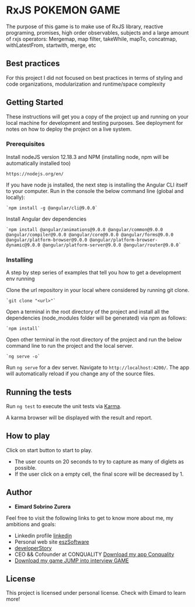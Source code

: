 # RxJS POKEMON GAME
The purpose of this game is to make use of RxJS library, reactive programing, promises, high order observables, subjects and a large amount of rxjs operators: Mergemap, map filter, takeWhile, mapTo, concatmap, withLatestFrom, startwith, merge, etc

## Best practices
For this project I did not focused on best practices in terms of styling and code organizations, modularization and runtime/space complexity

## Getting Started

These instructions will get you a copy of the project up and running on your local machine for development and testing purposes. See deployment for notes on how to deploy the project on a live system.

### Prerequisites

Install nodeJS version 12.18.3 and NPM (installing node, npm will be automatically installed too)

```
https://nodejs.org/en/

```

If you have node js installed, the next step is installing the Angular CLI itself to your computer. 
Run in the console the below command line (global and locally):

```
`npm install -g @angular/cli@9.0.0`

```

Install Angular dev dependencies
```
`npm install @angular/animations@9.0.0 @angular/common@9.0.0 @angular/compiler@9.0.0 @angular/core@9.0.0 @angular/forms@9.0.0 @angular/platform-browser@9.0.0 @angular/platform-browser-dynamic@9.0.0 @angular/platform-server@9.0.0 @angular/router@9.0.0`

```

### Installing

A step by step series of examples that tell you how to get a development env running

Clone the url repository in your local where considered by running git clone.

```
`git clone "<url>"`
```

Open a terminal in the root directory of the project and install all the dependencies (node_modules folder will
be generated) via npm as follows:

```
`npm install`
```

Open other terminal in the root directory of the project and run the below command line to run the project and the local server.

```
`ng serve -o`
```

Run `ng serve` for a dev server. Navigate to `http://localhost:4200/`. The app will automatically reload if you change any of the source files.


## Running the tests

Run `ng test` to execute the unit tests via [Karma](https://karma-runner.github.io).

A karma browser will be displayed with the result and report.

## How to play
Click on start button to start to play.
- The user counts on 20 seconds to try to capture as many of diglets as possible.
- If the user click on a empty cell, the final score will be decreased by 1.



## Author

* **Eimard Sobrino Zurera** 

Feel free to visit the following links to get to know more about me, my ambitions and goals:

- Linkedin profile [linkedin](linkedin.com/in/eimardsobrinozurera) 
- Personal web site [eszSoftware](https://eimardsobrinozurera.com/#/home) 
- [developerStory](https://stackoverflow.com/story/eimard) 
- CEO && Cofounder at CONQUALITY [Download my app Conquality](https://play.google.com/store/apps/details?id=com.eszsoftware.conquality) 
- [Download my game JUMP into interview GAME](https://play.google.com/store/apps/details?id=com.jumptipgame) 

## License

This project is licensed under personal license. Check with Eimard to learn more!





